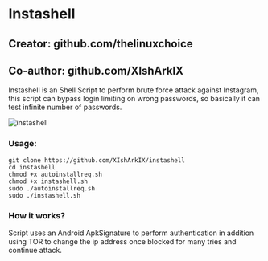# Instashell
## Creator: github.com/thelinuxchoice
## Co-author: github.com/XIshArkIX

Instashell is an Shell Script to perform brute force attack against Instagram, this script can bypass login limiting on wrong passwords, so basically it can test infinite number of passwords.

![instashell](https://user-images.githubusercontent.com/34893261/37567580-c98d3a58-2aa7-11e8-9022-a5bc86326302.png)

### Usage:
```
git clone https://github.com/XIshArkIX/instashell
cd instashell
chmod +x autoinstallreq.sh
chmod +x instashell.sh
sudo ./autoinstallreq.sh
sudo ./instashell.sh
```

### How it works?

Script uses an Android ApkSignature to perform authentication in addition using TOR to change the ip address once blocked for many tries and continue attack.


